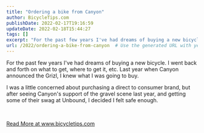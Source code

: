 ```yaml
---
title: "Ordering a bike from Canyon"
author: BicycleTips.com
publishDate: 2022-02-17T19:16:59
updateDate: 2022-02-18T15:44:27
tags: []
excerpt: "For the past few years I've had dreams of buying a new bicycle. I went back and forth on what to get, where to get it, etc. Last year when Canyon announced the Grizl, I knew what I was going to buy.  I was a little concerned about purchasing a direct to consumer brand, but after seeing Canyon's support of the gravel scene last year, and getting some of their swag at Unbound, I decided I felt safe enough.  &nbsp; "
url: /2022/ordering-a-bike-from-canyon  # Use the generated URL with year
---
```

<p>For the past few years I've had dreams of buying a new bicycle. I went back and forth on what to get, where to get it, etc. Last year when Canyon announced the Grizl, I knew what I was going to buy.</p>  <p>I was a little concerned about purchasing a direct to consumer brand, but after seeing Canyon's support of the gravel scene last year, and getting some of their swag at Unbound, I decided I felt safe enough.</p>  <p>&nbsp;</p>  <a href="https://www.bicycletips.com/ordering-a-bike-from-canyon">Read More at www.bicycletips.com</a>
